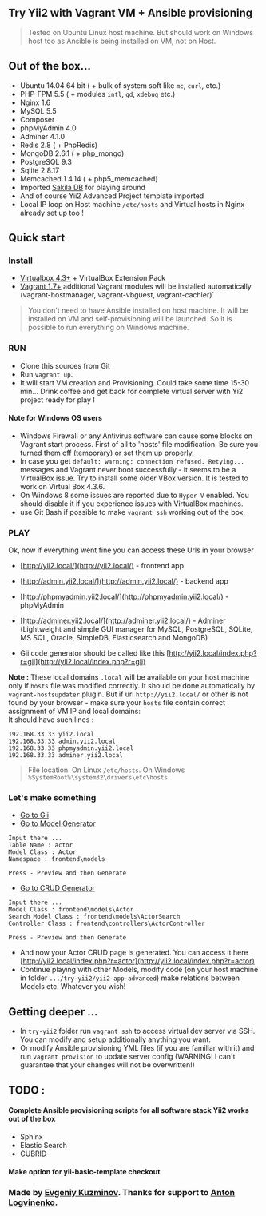 ## Try Yii2 with Vagrant VM + Ansible provisioning

> Tested on Ubuntu Linux host machine. But should work on Windows host too as Ansible is being installed on VM, not on Host.

## Out of the box...

* Ubuntu 14.04 64 bit ( + bulk of system soft like `mc`, `curl`, etc.)
* PHP-FPM 5.5 ( + modules `intl`, `gd`, `xdebug` etc.)
* Nginx 1.6
* MySQL 5.5
* Composer
* phpMyAdmin 4.0
* Adminer 4.1.0
* Redis 2.8 ( + PhpRedis)
* MongoDB 2.6.1 ( + php_mongo)
* PostgreSQL 9.3
* Sqlite 2.8.17
* Memcached 1.4.14 ( + php5_memcached)
* Imported [Sakila DB](http://dev.mysql.com/doc/sakila/en/) for playing around
* And of course Yii2 Advanced Project template imported
* Local IP loop on Host machine `/etc/hosts` and Virtual hosts in Nginx already set up too !

## Quick start

### Install

* [Virtualbox 4.3+](https://www.virtualbox.org/) + VirtualBox Extension Pack
* [Vagrant 1.7+](http://www.vagrantup.com/)
additional Vagrant modules will be installed automatically (vagrant-hostmanager, vagrant-vbguest, vagrant-cachier)`

> You don't need to have Ansible installed on host machine. It will be installed on VM and self-provisioning will be launched. So it is possible to run everything on Windows machine. 

### RUN

* Clone this sources from Git
* Run `vagrant up`.
* It will start VM creation and Provisioning. Could take some time 15-30 min... Drink coffee and get back for complete virtual server with Yi2 project ready for play !

#### Note for Windows OS users

* Windows Firewall or any Antivirus software can cause some blocks on Vagrant start process. First of all to 'hosts' file modification. Be sure you turned them off (temporary) or set them up properly.
* In case you get `default: warning: connection refused. Retying...` messages and Vagrant never boot successfully - it seems to be a VirtualBox issue. Try to install some older VBox version. It is tested to work on Virtual Box 4.3.6.  
* On Windows 8 some issues are reported due to `Hyper-V` enabled. You should disable it if you experience issues with VirtualBox machines.
* use Git Bash if possible to make `vagrant ssh` working out of the box.

### PLAY

Ok, now if everything went fine you can access these Urls in your browser

* [http://yii2.local/](http://yii2.local/)  -  frontend app
* [http://admin.yii2.local/](http://admin.yii2.local/)  -  backend app
* [http://phpmyadmin.yii2.local/](http://phpmyadmin.yii2.local/) - phpMyAdmin
* [http://adminer.yii2.local/](http://adminer.yii2.local/) - Adminer (Lightweight and simple GUI manager for MySQL, PostgreSQL, SQLite, MS SQL, Oracle, SimpleDB, Elasticsearch and MongoDB)

* Gii code generator should be called like this [http://yii2.local/index.php?r=gii](http://yii2.local/index.php?r=gii)

**Note :** These local domains `.local` will be available on your host machine only if `hosts` file was modified correctly. It should 
be done automatically by `vagrant-hostsupdater` plugin. But if url `http://yii2.local/` or other is not found by your browser - make sure
your `hosts` file contain correct assignment of VM IP and local domains:  
It should have such lines :
```
192.168.33.33 yii2.local
192.168.33.33 admin.yii2.local
192.168.33.33 phpmyadmin.yii2.local
192.168.33.33 adminer.yii2.local
```

> File location. On Linux `/etc/hosts`. On Windows `%SystemRoot%\system32\drivers\etc\hosts`

### Let's make something

* [Go to Gii](http://yii2.local/index.php?r=gii)
* [Go to Model Generator](http://yii2.local/index.php?r=gii/default/view&id=model)

~~~
Input there ...  
Table Name : actor  
Model Class : Actor  
Namespace : frontend\models

Press - Preview and then Generate
~~~

* [Go to CRUD Generator](http://yii2.local/index.php?r=gii/default/view&id=crud)

~~~
Input there ...  
Model Class : frontend\models\Actor  
Search Model Class : frontend\models\ActorSearch  
Controller Class : frontend\controllers\ActorController

Press - Preview and then Generate
~~~

* And now your Actor CRUD page is generated. You can access it here [http://yii2.local/index.php?r=actor](http://yii2.local/index.php?r=actor)
* Continue playing with other Models, modify code (on your host machine in folder `.../try-yii2/yii2-app-advanced`) make relations between Models etc. Whatever you wish!


## Getting deeper ...

* In `try-yii2` folder run `vagrant ssh` to access virtual dev server via SSH. You can modify and setup additionally anything you want.
* Or modify Ansible provisioning YML files (if you are familiar with it) and run `vagrant provision` to update server config (WARNING! I can't guarantee that your changes will not be overwritten!)

## TODO :

#### Complete Ansible provisioning scripts for all software stack Yii2 works out of the box

* Sphinx
* Elastic Search
* CUBRID


#### Make option for yii-basic-template checkout

### Made by [Evgeniy Kuzminov](http://stdout.in). Thanks for support to [Anton Logvinenko](http://anton.logvinenko.name/).
